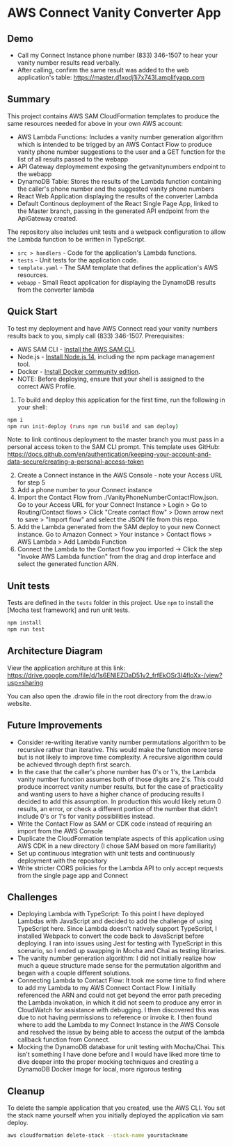 # AWS Connect Vanity Converter App

## Demo
- Call my Connect Instance phone number (833) 346-1507 to hear your vanity number results read verbally.
- After calling, confirm the same result was added to the web application's table: https://master.d1xodj1i7x743l.amplifyapp.com

## Summary

This project contains AWS SAM CloudFormation templates to produce the same resources needed for above in your own AWS account:

- AWS Lambda Functions: Includes a vanity number generation algorithm which is intended to be trigged by an AWS Contact Flow to produce vanity phone number suggestions to the user and a GET function for the list of all results passed to the webapp
- API Gateway deploymement exposing the getvanitynumbers endpoint to the webapp
- DynamoDB Table: Stores the results of the Lambda function containing the caller's phone number and the suggested vanity phone numbers
- React Web Application displaying the results of the converter Lambda
- Default Continous deployment of the React Single Page App, linked to the Master branch, passing in the generated API endpoint from the ApiGateway created.

The repository also includes unit tests and a webpack configuration to allow the Lambda function to be written in TypeScript.

- `src > handlers` - Code for the application's Lambda functions.
- `tests` - Unit tests for the application code.
- `template.yaml` - The SAM template that defines the application's AWS resources.
- `webapp` - Small React application for displaying the DynamoDB results from the converter lambda

## Quick Start

To test my deployment and have AWS Connect read your vanity numbers results back to you, simply call (833) 346-1507.
Prerequisites:

- AWS SAM CLI - [Install the AWS SAM CLI](https://docs.aws.amazon.com/serverless-application-model/latest/developerguide/serverless-sam-cli-install.html).
- Node.js - [Install Node.js 14](https://nodejs.org/en/), including the npm package management tool.
- Docker - [Install Docker community edition](https://hub.docker.com/search/?type=edition&offering=community).
- NOTE: Before deploying, ensure that your shell is assigned to the correct AWS Profile.

1. To build and deploy this application for the first time, run the following in your shell:

```bash
npm i
npm run init-deploy (runs npm run build and sam deploy)
```

Note: to link continous deployment to the master branch you must pass in a personal access token to the SAM CLI prompt. This template uses GitHub: https://docs.github.com/en/authentication/keeping-your-account-and-data-secure/creating-a-personal-access-token

2. Create a Connect instance in the AWS Console - note your Access URL for step 5
3. Add a phone number to your Connect instance
4. Import the Contact Flow from ./VanityPhoneNumberContactFlow.json. Go to your Access URL for your Connect Instance > Login > Go to Routing/Contact flows > Click "Create contact flow" > Down arrow next to save > "Import flow" and select the JSON file from this repo.
5. Add the Lambda generated from the SAM deploy to your new Connect instance. Go to Amazon Connect > Your instance > Contact flows > AWS Lambda > Add Lambda Function
6. Connect the Lambda to the Contact flow you imported -> Click the step "Invoke AWS Lambda function" from the drag and drop interface and select the generated function ARN.

## Unit tests

Tests are defined in the `tests` folder in this project. Use `npm` to install the [Mocha test framework] and run unit tests.

```bash
npm install
npm run test
```

## Architecture Diagram

View the application architure at this link: https://drive.google.com/file/d/1s6ENIEZDaD51v2_frfEkOSr3I4floXx-/view?usp=sharing

You can also open the .drawio file in the root directory from the draw.io website.

## Future Improvements

- Consider re-writing iterative vanity number permutations algorithm to be recursive rather than iterative. This would make the function more terse but is not likely to improve time complexity. A recursive algorithm could be achieved through depth first search.
- In the case that the caller's phone number has 0's or 1's, the Lambda vanity number function assumes both of those digits are 2's. This could produce incorrect vanity number results, but for the case of practicality and wanting users to have a higher chance of producing results I decided to add this assumption. In production this would likely return 0 results, an error, or check a different portion of the number that didn't include 0's or 1's for vanity possibilities instead.
- Write the Contact Flow as SAM or CDK code instead of requiring an import from the AWS Console
- Duplicate the CloudFormation template aspects of this application using AWS CDK in a new directory (I chose SAM based on more familiarity)
- Set up continuous integration with unit tests and continuously deployment with the repository
- Write stricter CORS policies for the Lambda API to only accept requests from the single page app and Connect

## Challenges

- Deploying Lambda with TypeScript: To this point I have deployed Lambdas with JavaScript and decided to add the challenge of using TypeScript here. Since Lambda doesn't natively support TypeScript, I installed Webpack to convert the code back to JavaScript before deploying. I ran into issues using Jest for testing with TypeScript in this scenario, so I ended up swapping in Mocha and Chai as testing libraries.
- The vanity number generation algorithm: I did not initially realize how much a queue structure made sense for the permutation algorithm and began with a couple different solutions.
- Connecting Lambda to Contact Flow: It took me some time to find where to add my Lambda to my AWS Connect Contact Flow. I initially referenced the ARN and could not get beyond the error path preceding the Lambda invokation, in which it did not seem to produce any error in CloudWatch for assistance with debugging. I then discovered this was due to not having permissions to reference or invoke it. I then found where to add the Lambda to my Connect Instance in the AWS Console and resolved the issue by being able to access the output of the lambda callback function from Connect.
- Mocking the DynamoDB database for unit testing with Mocha/Chai. This isn't something I have done before and I would have liked more time to dive deeper into the proper mocking techniques and creating a DynamoDB Docker Image for local, more rigorous testing

## Cleanup

To delete the sample application that you created, use the AWS CLI. You set the stack name yourself when you initially deployed the application via sam deploy.

```bash
aws cloudformation delete-stack --stack-name yourstackname
```
